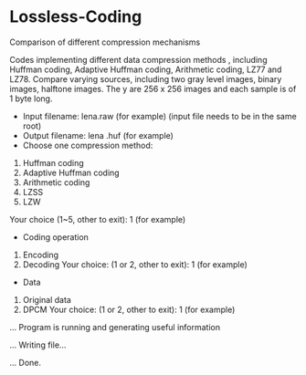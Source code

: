 # Lossless-Coding
Comparison of different compression mechanisms

Codes implementing different data compression methods , including Huffman coding, Adaptive Huffman coding, Arithmetic coding, LZ77 and
LZ78. Compare varying sources, including two gray level images, binary images, halftone images. The y are 256 x 256 images and each sample is of 1 byte long.

* Input filename: lena.raw (for example) (input file needs to be in the same root)
* Output filename: lena .huf (for example)
* Choose one compression method:
1) Huffman coding
2) Adaptive Huffman coding
3) Arithmetic coding
4) LZSS
5) LZW

Your choice (1~5, other to exit): 1 (for example)
* Coding operation
1) Encoding
2) Decoding
Your choice: (1 or 2, other to exit): 1 (for example)

* Data
1) Original data
2) DPCM
Your choice: (1 or 2, other to exit): 1 (for example)

... Program is running and generating useful information

... Writing file...

... Done.
